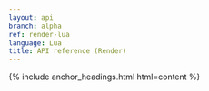 ```yaml
---
layout: api
branch: alpha
ref: render-lua
language: Lua
title: API reference (Render)
---
```

{% include anchor_headings.html html=content %}